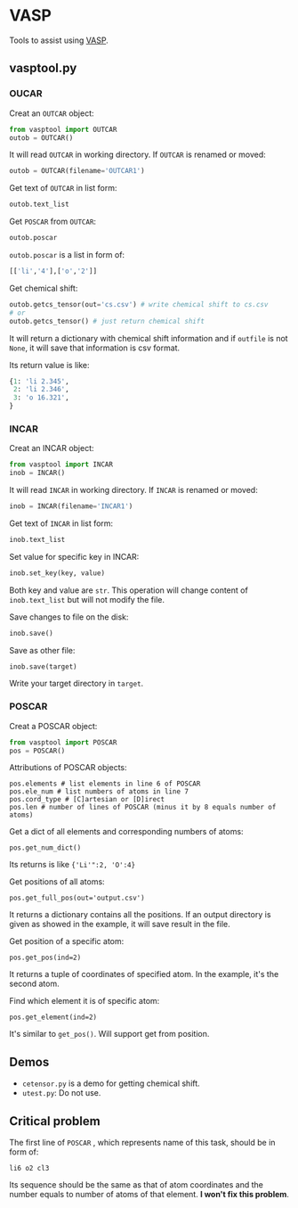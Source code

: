 # VASP

Tools to assist using [VASP](https://www.vasp.at/).

## vasptool.py
### OUCAR
Creat an `OUTCAR` object:

```python
from vasptool import OUTCAR
outob = OUTCAR()
```

It will read `OUTCAR` in working directory. If `OUTCAR` is renamed or moved:

```python
outob = OUTCAR(filename='OUTCAR1')
```

Get text of `OUTCAR` in list form:

```python
outob.text_list
```

Get `POSCAR` from `OUTCAR`:

```python
outob.poscar
```

`outob.poscar` is a list in form of:

```python
[['li','4'],['o','2']]
```

Get chemical shift:

```python
outob.getcs_tensor(out='cs.csv') # write chemical shift to cs.csv
# or
outob.getcs_tensor() # just return chemical shift
```

It will return a dictionary with chemical shift information and if `outfile` is not `None`, it will save that information is csv format.

Its return value is like:

```python
{1: 'li 2.345',
 2: 'li 2.346',
 3: 'o 16.321',
}
```

### INCAR
Creat an INCAR object:
 ```python
from vasptool import INCAR
inob = INCAR()
 ```

It will read `INCAR` in working directory. If `INCAR` is renamed or moved:
```python
inob = INCAR(filename='INCAR1')
```

Get text of `INCAR` in list form:
```python
inob.text_list
```

Set value for specific key in INCAR:
```python
inob.set_key(key, value)
```
Both key and value are `str`. This operation will change content of `inob.text_list` but will not modify the file.

Save changes to file on the disk:
```python
inob.save()
```
Save as other file:
```python
inob.save(target)
```
Write your target directory in `target`.

### POSCAR
Creat a POSCAR object:
```python
from vasptool import POSCAR
pos = POSCAR()
```
Attributions of POSCAR objects:
```
pos.elements # list elements in line 6 of POSCAR
pos.ele_num # list numbers of atoms in line 7
pos.cord_type # [C]artesian or [D]irect 
pos.len # number of lines of POSCAR (minus it by 8 equals number of atoms)
```

Get a dict of all elements and corresponding numbers of atoms:
```
pos.get_num_dict()
```
Its returns is like `{'Li'":2, 'O':4}`

Get positions of all atoms:
```
pos.get_full_pos(out='output.csv')
```
It returns a dictionary contains all the positions. If an output directory is given as showed in the example, it will save result in the file.

Get position of a specific atom:
```
pos.get_pos(ind=2)
```
It returns a tuple of coordinates of specified atom. In the example, it's the second atom.

Find which element it is of specific atom:
```
pos.get_element(ind=2)
```
It's similar to `get_pos()`. Will support get from position.

## Demos

- `cetensor.py` is a demo for getting chemical shift.
- `utest.py`: Do not use.

## Critical problem

The first line of  `POSCAR` , which represents name of this task, should be in form of:

```
li6 o2 cl3
```

Its sequence should be the same as that of atom coordinates and the number equals to number of atoms of that element. **I won't fix this problem**.